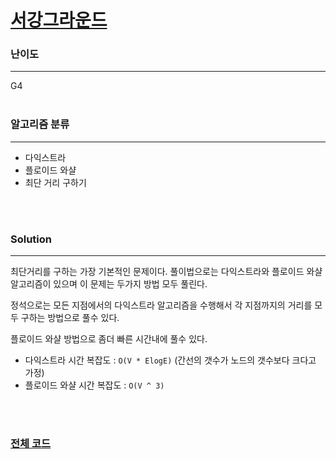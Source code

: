 # [서강그라운드](https://www.acmicpc.net/problem/14938)

### 난이도

***
G4
<br><br>

### 알고리즘 분류

***

* 다익스트라
* 플로이드 와샬
* 최단 거리 구하기

<br><br>

### Solution

***

최단거리를 구하는 가장 기본적인 문제이다. 풀이법으로는 다익스트라와 플로이드 와샬 알고리즘이 있으며 이 문제는 두가지 방법 모두 풀린다.

정석으로는 모든 지점에서의 다익스트라 알고리즘을 수행해서 각 지점까지의 거리를 모두 구하는 방법으로 풀수 있다.

플로이드 와샬 방법으로 좀더 빠른 시간내에 풀수 있다.

* 다익스트라 시간 복잡도 : `O(V * ElogE)` (간선의 갯수가 노드의 갯수보다 크다고 가정)
* 플로이드 와샬 시간 복잡도 : `O(V ^ 3)`

<br><br>

### [전체 코드](https://github.com/Jungmin-Seo0527/CodingTest/blob/main/src/floyed-warshall/BOJ14938_서강그라운드.java)
